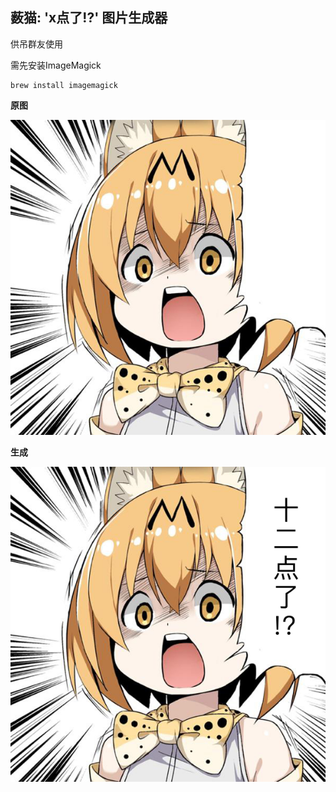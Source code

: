 ## 薮猫: 'x点了!?' 图片生成器

供吊群友使用

需先安装ImageMagick

```
brew install imagemagick
```

**原图**

![raw](x.jpg)

**生成**

![result](result.png)